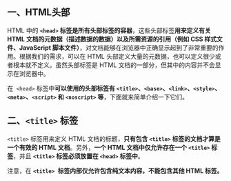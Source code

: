 ## 一、HTML头部

HTML 中的 **`<head>` 标签是所有头部标签的容器**，这些头部标签**用来定义有关 HTML  文档的元数据（描述数据的数据）以及所需资源的引用（例如 CSS 样式文件、JavaScript  脚本文件）**，对文档能够在浏览器中正确显示起到了非常重要的作用。根据我们的需求，可以在 HTML  头部定义大量的元数据，也可以定义很少或者根本就不定义。虽然头部标签是 HTML 文档的一部分，但其中的内容并不会显示在浏览器中。

 在` <head>` 标签中**可以使用的头部标签有  `<title>`、`<base>`、`<link>`、`<style>`、`<meta>`、`<script>` 和 `<noscript>` 等**，下面就来简单介绍一下它们。

## 二、`<title>` 标签

`<title>` 标签用来定义 HTML 文档的标题，**只有包含 `<title>` 标签的文档才算是一个有效的 HTML  文档**。另外，**一个 HTML 文档中仅允许存在一个 `<title>` 标签**，并且 **`<title>` 标签必须放置在  `<head>` 标签中**。

注意，在 **`<title> `标签内部仅允许包含纯文本内容，不能包含其他 HTML 标签。**

<title> 标签的主要作用如下所示：

- 在浏览器标题栏或者任务栏中显示标题；
- 当将页面添加到收藏夹（书签）时提供标题；
- 在搜索结果中显示页面标题。

下面的示例演示了如何在 HTML 文档中使用 <title> 标签：

```html
<head>
    <meta charset="utf-8">
    <title>C语言中文网：一个在线学习编程的网站</title>
</head>
```

`<title>` 标签的内容必须与当前文档有关，并且不应该过长，中文页面请尽量控制在 30 个字符（包括空格）以内。

## 三、`base`标签

`<base>` 标签用于为页面中所有相对链接指定一个基本链接，当您设置了基本链接后，**当前页面中的所有相对链接都会使用这个基本链接作为前缀**，HTML 文档中的 **`<base>` 标签必须出现在任何引用外部资源的标签之前**，而且**一个 HTML 文档中仅允许定义一个` <base> `标签**。如下例所示：

```html
<!DOCTYPE html>
<html lang="en">
    <head>
        <meta charset="utf-8">
        <title>&lt;base&gt;标签演示</title>
        <base href="http://c.biancheng.net/">
    </head>
    <body>
        <ul>
            <li><a href="index.html">首页</a></li>
            <li><a href="html/index.html">HTML教程</a></li>
        </ul>
    </body>
</html>
```

上面的示例中第一个 `<li>` 标签中的超链接会被解析为“http://c.biancheng.net/index.html”，第二个` <li> `中的超链接会被解析为“http://c.biancheng.net/html/index.html”。

## 四、`<link>` 标签

`<link> `标签经**常用于引用外部 CSS 样式表**，`<link>` 标签中**包含两个主要的属性，分别是 rel 和 href**。**rel 属性用来指示引用文件的类型，href 属性用来设置外部文件的路径**。示例代码如下：

```html
<head>
    <title>此处书写标题</title>
    <link rel="stylesheet" href="common.css">
</head>
```

HTML `<head> `标签中可以包含**任意数量的 `<link> `标签**。

## 五、`<style>`标签

使用 `<style>` 标签**可以在 HTML 文档中嵌入 CSS 样式**，需要注意的是在**` <style>` 标签中定义的样式仅对当前 HTML 文档有效**。示例代码如下：

```html
<head>
    <title>此处书写标题</title>
    <style>
        body { background-color: YellowGreen; }
        h1 { color: red; }
        p { color: green; }
    </style>
</head>
```

注意：对于文档中的唯一样式可以使用 <style> 标签，但对于在多个文档中通用的样式，使用外部样式表更为合适。

## 六、`<meta>` 标签

`<meta>` 标签用于**提供有关 HTML 文档的元数据**，**例如页面有效期、页面作者、关键字列表、页面描述等信息**。`<meta>` 标签定义的数据并不会显示在页面上，但却会被浏览器解析。

### 6.1 定义字符集

```html
<meta charset="UTF-8">
```

charset 属性用来指定 **HTML 文档的字符编码**，上面的示例中，我们将文档的字符编码设置为了“UTF-8”。

### 6.2 定义页面描述

```html
<meta name="description" content="HTML 是 Hyper Text Markup Language 的简写，表示超文本标记语言，同时 HTML 也是我们学习前端开发的基础。随着 web 前端技术的飞速发展，HTML 和 CSS 也成为了编程者的必备技能。">
```

定义页面的描述信息**有利于搜索引擎的搜索**。

```html
<title> 标签定义文档标题，name="description" 定义文档描述，描述的长度通常大于标题。
```

### 6.3 定义关键字

```html
<meta name="keywords" content="HTML, HTML教程, HTML入门">
```

关键字用于为搜索引擎提供与页面有关的信息。

### 6.4 定义页面作者

```html
<meta name="author" content="严长生">
```

通过某些内容管理系统可以自动提取作者信息。

### 6.5  刷新页面

```html
<meta http-equiv="refresh" content="30">
```

上例中的代码用于向浏览器发送一个指令，**使浏览器在经过指定的时间间隔（30 秒）后自动刷新页面**。在 **content 属性**中除了可以指定时间间隔外，**还可以再指定一个链接**，这时**页面将在指定的时间后重定向到链接所指向的页面**，如下例所示：

```html
<meta http-equiv="refresh" content="10; url=https://c.biancheng.net/">
```

## 七、`<script>` 标签

`<script>` 标签用于定义 JavaScript 脚本，示例代码如下：

```html
<head>
    <title>C语言中文网</title>
    <script>
        document.write("C语言中文网")
    </script>
</head>
```

## 八、`<noscript> `标签

**当用户的浏览器不支持 JavaScript 脚本或者禁用 JavaScript 脚本时**，**可以在 <noscript>  标签中定义一些内容来替代不能运行的 JavaScript 脚本或者给用户一些提示**。除了 <script> 标签外，**在  <noscript> 标签中可以包含任何 HTML 元素**，如下例所示：

```html
<head>
    <title>C语言中文网</title>
    <noscript>
        <p>您的浏览器不支持 JavaScript 或者您禁用了 JavaScript，请<a href="http://c.biancheng.net/">点击这里</a>了解如何启用 JavaScript。</p>
    </noscript>
</head>
```

